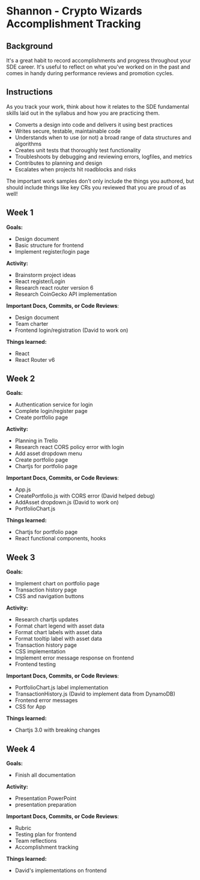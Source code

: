 # Shannon - Crypto Wizards Accomplishment Tracking

## Background

It's a great habit to record accomplishments and progress throughout your SDE
career. It's useful to reflect on what you've worked on in the past and comes in
handy during performance reviews and promotion cycles.

## Instructions

As you track your work, think about how it relates to the SDE fundamental skills
laid out in the syllabus and how you are practicing them.

* Converts a design into code and delivers it using best practices
* Writes secure, testable, maintainable code
* Understands when to use (or not) a broad range of data structures and
  algorithms
* Creates unit tests that thoroughly test functionality
* Troubleshoots by debugging and reviewing errors, logfiles, and metrics
* Contributes to planning and design
* Escalates when projects hit roadblocks and risks

The important work samples don’t only include the things you authored, but
should include things like key CRs you reviewed that you are proud of as well!

## Week 1

**Goals:**
* Design document 
* Basic structure for frontend 
* Implement register/login page



**Activity:**
* Brainstorm project ideas
* React register/Login
* Research react router version 6
* Research CoinGecko API implementation

**Important Docs, Commits, or Code Reviews**:
* Design document
* Team charter
* Frontend login/registration (David to work on) 


**Things learned:**
* React 
* React Router v6

## Week 2

**Goals:**
* Authentication service for login
* Complete login/register page
* Create portfolio page


**Activity:**
* Planning in Trello
* Research react CORS policy error with login
* Add asset dropdown menu
* Create portfolio page
* Chartjs for portfolio page


**Important Docs, Commits, or Code Reviews**:
* App.js
* CreatePortfolio.js with CORS error (David helped debug)
* AddAsset dropdown.js (David to work on)
* PortfolioChart.js

**Things learned:**
* Chartjs for portfolio page
* React functional components, hooks

## Week 3

**Goals:**
* Implement chart on portfolio page
* Transaction history page
* CSS and navigation buttons

**Activity:**
* Research chartjs updates
* Format chart legend with asset data 
* Format chart labels with asset data 
* Format tooltip label with asset data
* Transaction history page
* CSS implementation
* Implement error message response on frontend
* Frontend testing

**Important Docs, Commits, or Code Reviews**:
* PortfolioChart.js label implementation
* TransactionHistory.js (David to implement data from DynamoDB)
* Frontend error messages
* CSS for App

**Things learned:**
* Chartjs 3.0 with breaking changes

## Week 4

**Goals:**
* Finish all documentation

**Activity:**
* Presentation PowerPoint
* presentation preparation

**Important Docs, Commits, or Code Reviews**:
* Rubric
* Testing plan for frontend
* Team reflections
* Accomplishment tracking

**Things learned:**
* David's implementations on frontend
